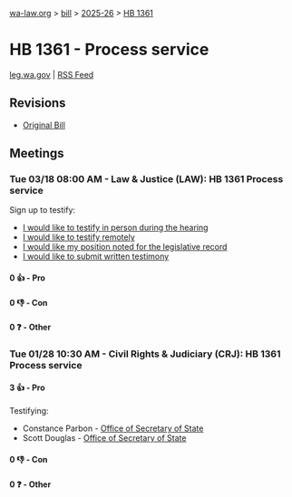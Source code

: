 [wa-law.org](/) > [bill](/bill/) > [2025-26](/bill/2025-26/) > [HB 1361](/bill/2025-26/hb/1361/)

# HB 1361 - Process service
[leg.wa.gov](https://app.leg.wa.gov/billsummary?BillNumber=1361&Year=2025&Initiative=false) | [RSS Feed](./rss.xml)

## Revisions
* [Original Bill](1/)

## Meetings
### Tue 03/18 08:00 AM - Law & Justice (LAW): HB 1361 Process service
Sign up to testify:
* [I would like to testify in person during the hearing](https://app.leg.wa.gov/csi/Testifier/Add?chamber=House&mId=33060&aId=165621&caId=26426&tId=1)
* [I would like to testify remotely](https://app.leg.wa.gov/csi/Testifier/Add?chamber=House&mId=33060&aId=165621&caId=26426&tId=2)
* [I would like my position noted for the legislative record](https://app.leg.wa.gov/csi/Testifier/Add?chamber=House&mId=33060&aId=165621&caId=26426&tId=3)
* [I would like to submit written testimony](https://app.leg.wa.gov/csi/Testifier/Add?chamber=House&mId=33060&aId=165621&caId=26426&tId=4)

#### 0 👍 - Pro

#### 0 👎 - Con

#### 0 ❓ - Other

### Tue 01/28 10:30 AM - Civil Rights & Judiciary (CRJ): HB 1361 Process service
#### 3 👍 - Pro
Testifying:
* Constance Parbon - [Office of Secretary of State](/org/office_of_secretary_of_state/)
* Scott Douglas - [Office of Secretary of State](/org/office_of_secretary_of_state/)

#### 0 👎 - Con

#### 0 ❓ - Other
